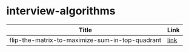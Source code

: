 # interview-algorithms

| Title | Link |
| ----- | ---- |
| flip-the-matrix-to-maximize-sum-in-top-quadrant | [link](https://ankishb.github.io/2019/08/05/flip-the-matrix-to-maximize-sum-in-top-quadrant.html) |
